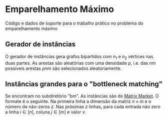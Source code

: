 # Emparelhamento Máximo

Código e dados de suporte para o trabalho prático no problema do emparelhamento máximo

## Gerador de instâncias

O gerador de instâncias gera grafos bipartidos com $n_1$ e $n_2$ vértices nas duas partes. As arestas são aleatórias com uma densidade $\rho$, i.e. das $nm$ possíveis arestas $\rho nm$ são selecionados aleatoriamente.

## Instâncias grandes para o "bottleneck matching"

Se encontram no subdiretório "bm". As instâncias são do [Matrix Market](https://math.nist.gov/MatrixMarket). O formate é o seguinte. Na primeira linha a dimensão da matriz $n\times m$ e o número de não-zeros $z$. Nas próximas $z$ linhas, para cada entrada não zero a linha $i\in[n]$, coluna $j\in[m]$ e valor $v$.
